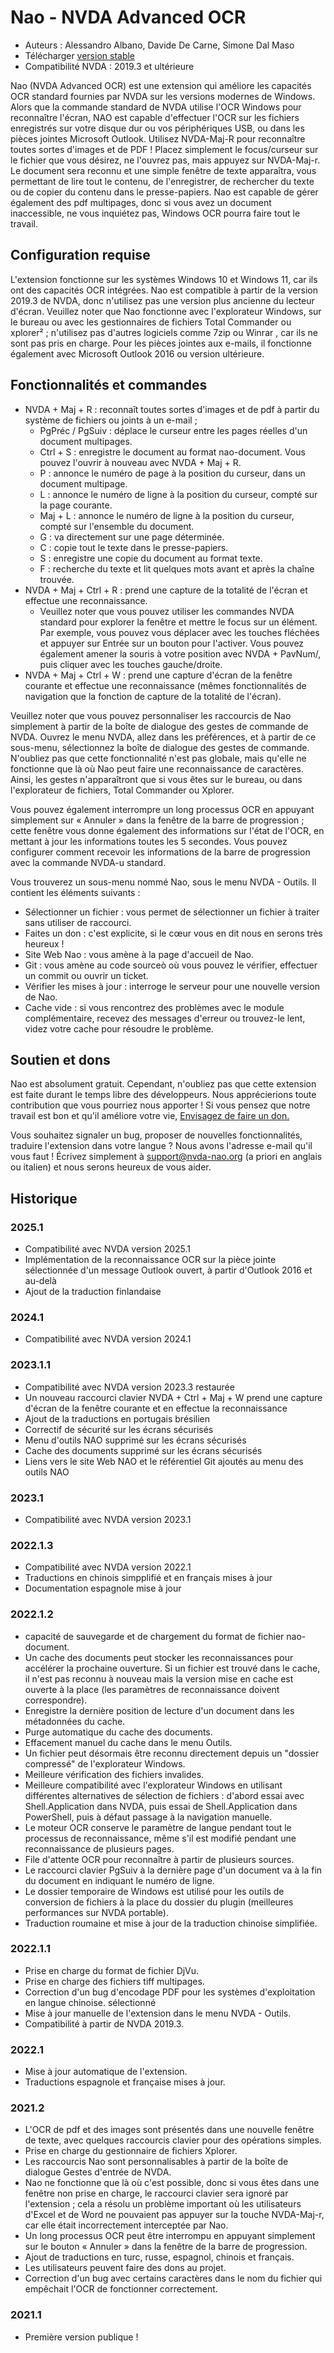 # Nao - NVDA Advanced OCR

* Auteurs : Alessandro Albano, Davide De Carne, Simone Dal Maso
* Télécharger [version stable][1]
* Compatibilité NVDA : 2019.3 et ultérieure

Nao (NVDA Advanced OCR) est une extension qui améliore les capacités OCR standard fournies par NVDA sur les versions modernes de Windows.
Alors que la commande standard de NVDA utilise l'OCR Windows pour reconnaître l'écran, NAO est capable d'effectuer l'OCR sur les fichiers enregistrés sur votre disque dur ou vos périphériques USB, ou dans les pièces jointes Microsoft Outlook.
Utilisez NVDA-Maj-R pour reconnaître toutes sortes d'images et de PDF ! 
Placez simplement le focus/curseur sur le fichier que vous désirez, ne l'ouvrez pas, mais appuyez sur NVDA-Maj-r. 
Le document sera reconnu et une simple fenêtre de texte apparaîtra, vous permettant de lire tout le contenu, de l'enregistrer, de rechercher du texte ou de copier du contenu dans le presse-papiers.
Nao est capable de gérer également des pdf multipages, donc si vous avez un document inaccessible, ne vous inquiétez pas, Windows OCR pourra faire tout le travail.

## Configuration requise
L'extension fonctionne sur les systèmes Windows 10 et Windows 11, car ils ont des capacités OCR intégrées. 
Nao est compatible à partir de la version 2019.3 de NVDA, donc n'utilisez pas une version plus ancienne du lecteur d'écran.
Veuillez noter que Nao fonctionne avec l'explorateur Windows, sur le bureau ou avec les gestionnaires de fichiers Total Commander ou xplorer² ; n'utilisez pas d'autres logiciels comme 7zip ou Winrar , car ils ne sont pas pris en charge.
Pour les pièces jointes aux e-mails, il fonctionne également avec Microsoft Outlook 2016 ou version ultérieure.

## Fonctionnalités et commandes
* NVDA + Maj + R : reconnaît toutes sortes d'images et de pdf à partir du système de fichiers ou joints à un e-mail ;
  * PgPréc / PgSuiv : déplace le curseur entre les pages réelles d'un document multipages.
  * Ctrl + S : enregistre le document au format nao-document. Vous pouvez l'ouvrir à nouveau avec NVDA + Maj + R.
  * P : annonce le numéro de page à la position du curseur, dans un document multipage.
  * L : annonce le numéro de ligne à la position du curseur, compté sur la page courante.
  * Maj + L : annonce le numéro de ligne à la position du curseur, compté sur l'ensemble du document.
  * G : va directement sur une page déterminée.
  * C : copie tout le texte dans le presse-papiers.
  * S : enregistre une copie du document au format texte.
  * F : recherche du texte et lit quelques mots avant et après la chaîne trouvée.
* NVDA + Maj + Ctrl + R : prend une capture de la totalité de l'écran et effectue une reconnaissance.
  * Veuillez noter que vous pouvez utiliser les commandes NVDA standard pour explorer la fenêtre et mettre le focus sur un élément. Par exemple, vous pouvez vous déplacer avec les touches fléchées et appuyer sur Entrée sur un bouton pour l'activer. Vous pouvez également amener la souris à votre position avec NVDA + PavNum/, puis cliquer avec les touches gauche/droite.
* NVDA + Maj + Ctrl + W : prend une capture d'écran de la fenêtre courante et effectue une reconnaissance (mêmes fonctionnalités de navigation que la fonction de capture de la totalité de l'écran).

Veuillez noter que vous pouvez personnaliser les raccourcis de Nao simplement à partir de la boîte de dialogue des gestes de commande de NVDA. Ouvrez le menu NVDA, allez dans les préférences, et à partir de ce sous-menu, sélectionnez la boîte de dialogue des gestes de commande. N'oubliez pas que cette fonctionnalité n'est pas globale, mais qu'elle ne fonctionne que là où Nao peut faire une reconnaissance de caractères. Ainsi, les gestes n'apparaîtront que si vous êtes sur le bureau, ou dans l'explorateur de fichiers, Total Commander ou Xplorer.

Vous pouvez également interrompre un long processus OCR en appuyant simplement sur « Annuler » dans la fenêtre de la barre de progression ; cette fenêtre vous donne également des informations sur l'état de l'OCR, en mettant à jour les informations toutes les 5 secondes. Vous pouvez configurer comment recevoir les informations de la barre de progression avec la commande NVDA-u standard.

Vous trouverez un sous-menu nommé Nao, sous le menu NVDA - Outils. Il contient les éléments suivants :
* Sélectionner un fichier : vous permet de sélectionner un fichier à traiter sans utiliser de raccourci.
* Faites un don : c'est explicite, si le cœur vous en dit nous en serons très heureux !
* Site Web Nao : vous amène à la page d'accueil de Nao.
* Git : vous amène au code sourceò où vous pouvez le vérifier, effectuer un commit ou ouvrir un ticket.
* Vérifier les mises à jour : interroge le serveur pour une nouvelle version de Nao.
* Cache vide : si vous rencontrez des problèmes avec le module complémentaire, recevez des messages d'erreur ou trouvez-le lent, videz votre cache pour résoudre le problème.

## Soutien et dons
Nao est absolument gratuit. Cependant, n'oubliez pas que cette extension est faite durant le temps libre des développeurs.
Nous apprécierions toute contribution que vous pourriez nous apporter !
Si vous pensez que notre travail est bon et qu'il améliore votre vie, <a href="https://nvda-nao.org/donate">Envisagez de faire un don.</a>

Vous souhaitez signaler un bug, proposer de nouvelles fonctionnalités, traduire l'extension dans votre langue ? Nous avons l'adresse e-mail qu'il vous faut ! Écrivez simplement à support@nvda-nao.org (a priori en anglais ou italien) et nous serons heureux de vous aider.

## Historique
### 2025.1
* Compatibilité avec NVDA version 2025.1
* Implémentation de la reconnaissance OCR sur la pièce jointe sélectionnée d'un message Outlook ouvert, à partir d'Outlook 2016 et au-delà
* Ajout de la traduction finlandaise
### 2024.1
* Compatibilité avec NVDA version 2024.1
### 2023.1.1
* Compatibilité avec NVDA version 2023.3 restaurée
* Un nouveau raccourci clavier NVDA + Ctrl + Maj + W prend une capture d'écran de la fenêtre courante et en effectue la reconnaissance
* Ajout de la traductions en portugais brésilien
* Correctif de sécurité sur les écrans sécurisés
* Menu d'outils NAO supprimé sur les écrans sécurisés
* Cache des documents supprimé sur les écrans sécurisés
* Liens vers le site Web NAO et le référentiel Git ajoutés au menu des outils NAO
### 2023.1
* Compatibilité avec NVDA version 2023.1
### 2022.1.3
* Compatibilité avec NVDA version 2022.1
* Traductions en chinois simpplifié et en français mises à jour
* Documentation espagnole mise à jour
### 2022.1.2
* capacité de sauvegarde et de chargement du format de fichier nao-document.
* Un cache des documents peut stocker les reconnaissances pour accélérer la prochaine ouverture. Si un fichier est trouvé dans le cache, il n'est pas reconnu à nouveau mais la version mise en cache est ouverte à la place (les paramètres de reconnaissance doivent correspondre).
* Enregistre la dernière position de lecture d'un document dans les métadonnées du cache.
* Purge automatique du cache des documents.
* Effacement manuel du cache dans le menu Outils.
* Un fichier peut désormais être reconnu directement depuis un "dossier compressé" de l'explorateur Windows.
* Meilleure vérification des fichiers invalides.
* Meilleure compatibilité avec l'explorateur Windows en utilisant différentes alternatives de sélection de fichiers : d'abord essai avec Shell.Application dans NVDA, puis essai de Shell.Application dans PowerShell, puis à défaut passage à la navigation manuelle.
* Le moteur OCR conserve le paramètre de langue pendant tout le processus de reconnaissance, même s'il est modifié pendant une reconnaissance de plusieurs pages.
* File d'attente OCR pour reconnaître à partir de plusieurs sources.
* Le raccourci clavier PgSuiv à la dernière page d'un document va à la fin du document en indiquant le numéro de ligne.
* Le dossier temporaire de Windows est utilisé pour les outils de conversion de fichiers à la place du dossier du plugin (meilleures performances sur NVDA portable).
* Traduction roumaine et mise à jour de la traduction chinoise simplifiée.
### 2022.1.1
* Prise en charge du format de fichier DjVu.
* Prise en charge des fichiers tiff multipages.
* Correction d'un bug d'encodage PDF pour les systèmes d'exploitation en langue chinoise. sélectionné
* Mise à jour manuelle de l'extension dans le menu NVDA - Outils.
* Compatibilité à partir de NVDA 2019.3.
### 2022.1
* Mise à jour automatique de l'extension.
* Traductions espagnole et française mises à jour.
### 2021.2
* L'OCR de pdf et des images sont présentés dans une nouvelle fenêtre de texte, avec quelques raccourcis clavier pour des opérations simples.
* Prise en charge du gestionnaire de fichiers Xplorer.
* Les raccourcis Nao sont personnalisables à partir de la boîte de dialogue Gestes d'entrée de NVDA.
* Nao ne fonctionne que là où c'est possible, donc si vous êtes dans une fenêtre non prise en charge, le raccourci clavier sera ignoré par l'extension ; cela a résolu un problème important où les utilisateurs d'Excel et de Word ne pouvaient pas appuyer sur la touche NVDA-Maj-r, car elle était incorrectement interceptée par Nao.
* Un long processus OCR peut être interrompu en appuyant simplement sur le bouton « Annuler » dans la fenêtre de la barre de progression.
* Ajout de traductions en turc, russe, espagnol, chinois et français.
* Les utilisateurs peuvent faire des dons au projet.
* Correction d'un bug avec certains caractères dans le nom du fichier qui empêchait l'OCR de fonctionner correctement.
### 2021.1
* Première version publique !


[1]: https://nvda-nao.org/download
